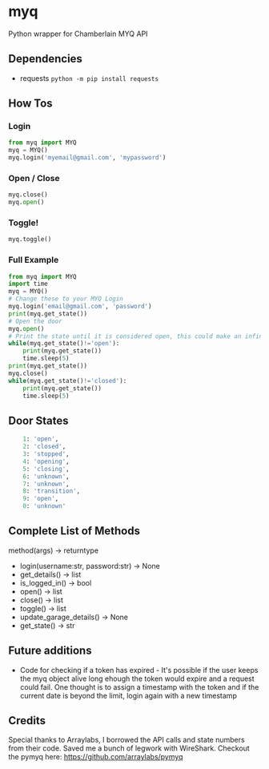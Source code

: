 # myq
Python wrapper for Chamberlain MYQ API

## Dependencies
* requests
```python -m pip install requests```

## How Tos
### Login
```python
from myq import MYQ
myq = MYQ()
myq.login('myemail@gmail.com', 'mypassword')
```
### Open / Close
```python
myq.close()
myq.open()
```
### Toggle!
```python
myq.toggle()
```

### Full Example
```python
from myq import MYQ
import time
myq = MYQ()
# Change these to your MYQ Login
myq.login('email@gmail.com', 'password')
print(myq.get_state())
# Open the door
myq.open()
# Print the state until it is considered open, this could make an infinite loop - it's for example use only
while(myq.get_state()!='open'):
    print(myq.get_state())
    time.sleep(5)
print(myq.get_state())
myq.close()
while(myq.get_state()!='closed'):
    print(myq.get_state())
    time.sleep(5)
```

## Door States
```python
    1: 'open',
    2: 'closed',
    3: 'stopped',
    4: 'opening',
    5: 'closing',
    6: 'unknown',
    7: 'unknown',
    8: 'transition',
    9: 'open',
    0: 'unknown'
```
## Complete List of Methods
method(args) -> returntype
* login(username:str, password:str) -> None
* get_details() -> list
* is_logged_in() -> bool
* open() -> list
* close() -> list
* toggle() -> list
* update_garage_details() -> None
* get_state() -> str

## Future additions
* Code for checking if a token has expired - It's possible if the user keeps the myq object alive long ehough the token would expire and a request could fail. One thought is to assign a timestamp with the token and if the current date is beyond the limit, login again with a new timestamp
## Credits
Special thanks to Arraylabs, I borrowed the API calls and state numbers from their code. Saved me a bunch of legwork with WireShark. 
Checkout the pymyq here: https://github.com/arraylabs/pymyq
